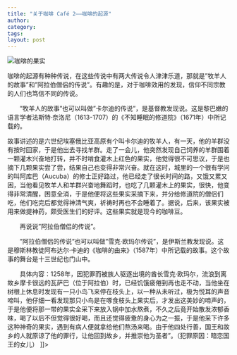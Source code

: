 ```yaml
---
title: "关于咖啡 Café 2——咖啡的起源"
author:
category: 
tags: 
layout: post
---
```

<img src="http://www.francaisblog.com/fy/images/_copy20.jpg" alt="咖啡的果实" />

咖啡的起源有种种传说，在这些传说中有两大传说令人津津乐道，那就是”牧羊人的故事”和”阿拉伯僧侣的传说”。有趣的是，对于咖啡效用的发现，信仰不同宗教的人们也笃信不同的传说。

　　”牧羊人的故事”也可以叫做”卡尔迪的传说”，是基督教发现说。这是黎巴嫩的语言学者法斯特·奈洛尼（1613-1707）的《不知睡眠的修道院》（1671年）中所记载的。

故事讲述的是六世纪埃塞俄比亚高原有个叫卡尔迪的牧羊人，有一天，他的羊群没有按时回家，于是他出去寻找羊群。走了一会儿，他突然发现自己饲养的羊群围着一颗灌木兴奋地打转，并不时啃食灌木上红色的果实，他觉得很不可思议，于是也摘下几颗果实尝了尝，结果自己也变得非常兴奋。就在这时，城里的一个很有学问的叫阿库巴（Aucuba）的修士正好路过，他已经走了很长时间的路，又饿又累又困，当他看见牧羊人和羊群兴奋地舞蹈时，也吃了几颗灌木上的果实，很快，他变得非常清醒，困意全消，于是他便将这些果实采摘下来，并分给修道院的僧侣们吃，他们吃完后都觉得神清气爽，祈祷时再也不会睡着了。据说，后来，该果实被用来做提神药，颇受医生们的好评。这些果实就是现今的咖啡豆。

　　再说说”阿拉伯僧侣的传说”。

　　”阿拉伯僧侣的传说”也可以叫做”雪克·欧玛尔传说”，是伊斯兰教发现说。这是穆斯林教徒阿布达尔·卡迪的《咖啡的由来》（1587年）中所记载的故事。这个故事的舞台是十三世纪也门山中。

　　具体内容：1258年，因犯罪而被族人驱逐出境的酋长雪克·欧玛尔，流浪到离故乡摩卡很远的瓦萨巴（位于阿拉伯）时，已经饥饿疲倦到再也走不动，当他坐在树根上休息时发现有一只小鸟飞来停在枝头上，以一种从未听过，极为悦耳的声音啼叫，他仔细一看发现那只小鸟是在啄食枝头上果实后，才发出这美妙的啼声的，于是他便将那一带的果实全采下来放入锅中加水熬煮，不久之后竟开始散发浓郁香味，喝了以后不但觉得很好喝，而且还觉得疲惫的身心为之一振，于是他采下许多这种神奇的果实，遇到有病人便就拿给他们熬汤来喝。由于他四处行善，国王和故乡的人就原谅了他的罪行，让他回到故乡，并推崇他为圣者”。（犯罪原因：暗恋国王的女儿） ]]>

